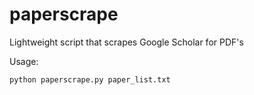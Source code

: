 # paperscrape
Lightweight script that scrapes Google Scholar for PDF's

Usage:

    python paperscrape.py paper_list.txt
